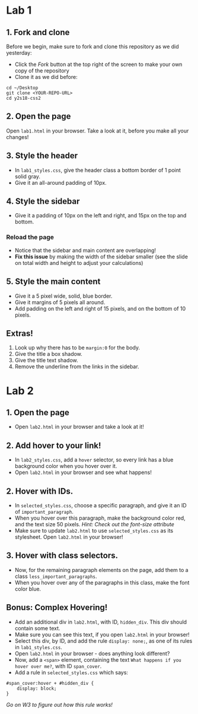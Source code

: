 # Lab 1
## 1. Fork and clone

Before we begin, make sure to fork and clone this repository as we did yesterday:

  - Click the *Fork* button at the top right of the screen to make your own copy of the repository
  - Clone it as we did before:
  ```
  cd ~/Desktop
  git clone <YOUR-REPO-URL>
  cd y2s18-css2
  ```
## 2. Open the page

Open `lab1.html` in your browser. Take a look at it, before you make all your changes!

## 3. Style the header

- In `lab1_styles.css`, give the header class a bottom border of 1 point solid gray.
- Give it an all-around padding of 10px.

## 4. Style the sidebar

- Give it a padding of 10px on the left and right, and 15px on the top and bottom.
### Reload the page
- Notice that the sidebar and main content are overlapping!
- **Fix this issue** by making the width of the sidebar smaller (see the slide on total width and height to adjust your calculations)

## 5. Style the main content
- Give it a 5 pixel wide, solid, blue border.
- Give it margins of 5 pixels all around.
- Add padding on the left and right of 15 pixels, and on the bottom of 10 pixels.


## Extras!
1. Look up why there has to be `margin:0` for the body.
2. Give the title a box shadow.
3. Give the title text shadow.
4. Remove the underline from the links in the sidebar.

# Lab 2

## 1. Open the page

- Open `lab2.html` in your browser and take a look at it!

## 2. Add hover to your link!

- In `lab2_styles.css`, add a `hover` selector, so every link has a blue background color when you hover over it.
- Open `lab2.html` in your browser and see what happens!

## 2. Hover with IDs.
- In `selected_styles.css`, choose a specific paragraph, and give it an ID of `important_paragraph`.
- When you hover over this paragraph, make the background color red, and the text size 50 pixels.
*Hint: Check out the font-size attribute*
- Make sure to update `lab2.html` to use `selected_styles.css` as its stylesheet. Open `lab2.html` in your browser!

## 3. Hover with class selectors.
- Now, for the remaining paragraph elements on the page, add them to a class `less_important_paragraphs`.
- When you hover over any of the paragraphs in this class, make the font color blue.

## Bonus: Complex Hovering!
- Add an additional div in `lab2.html`, with ID, `hidden_div`. This div should contain some text.
- Make sure you can see this text, if you open `lab2.html` in your browser!
- Select this div, by ID, and add the rule `display: none;`, as one of its rules in `lab1_styles.css`.
- Open `lab2.html` in your browser - does anything look different?
- Now, add a `<span>` element, containing the text `What happens if you hover over me?`, with ID `span_cover`.
- Add a rule in `selected_styles.css` which says:
```
#span_cover:hover + #hidden_div {
    display: block;
}
```
*Go on W3 to figure out how this rule works!*